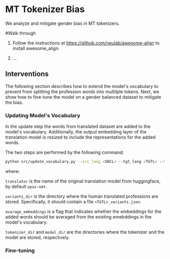 # MT Tokenizer Bias
We analyze and mitigate gender bias in MT tokenizers.

#Walk through 

1. Follow the instructions at https://github.com/neulab/awesome-align to install awesome_align. 

2. ...

## Interventions

The following section describes how to extend the model's vocabulary to prevent from
splitting the profession words into multilple tokens. Next, we show how to fine-tune the model
on a gender balanced dataset to mitigate the bias.

### Updating Model's Vocabulary

In the update step the words from translated dataset are added to the model's vocabulary. Additionally,
the output embedding layer of the translation model is resized to include the representations
for the added words.

The two steps are performed by the following command:

```bash
python src/update_vocabulary.py --src_lang <SRCL> --tgt_lang <TGTL> --translator <TRANS> --variants_dir <VARDIR> --average_embeddings --tokenizer_dir <TOKDIR> --model_dir <MODDIR>
```

where:

`translator` is the name of the original translation model from huggingface, by default `opus-nmt`.

`variants_dir` is the directory where the human translated professions are stored. Specifically, it should contain a file `<TGTL>_variants.json`.

`avarage_embeddings` is a flag that indicates whether the embeddings for the added words should be averaged from the existing emebddings in the model's vocabulary.

`tokenizer_dir` and `model_dir` are the directories where the tokenizer and the model are stored, respectively.

### Fine-tuning